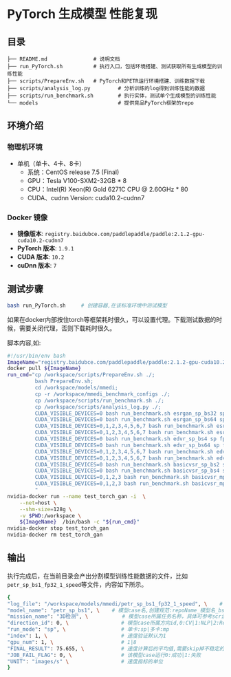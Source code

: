 # PyTorch 生成模型 性能复现
## 目录 

```
├── README.md               # 说明文档 
├── run_PyTorch.sh          # 执行入口，包括环境搭建、测试获取所有生成模型的训练性能 
├── scripts/PrepareEnv.sh   # PyTorch和PETR运行环境搭建、训练数据下载
├── scripts/analysis_log.py         # 分析训练的log得到训练性能的数据
├── scripts/run_benchmark.sh        # 执行实体，测试单个生成模型的训练性能
└── models                          # 提供竞品PyTorch框架的repo
```

## 环境介绍
### 物理机环境
- 单机（单卡、4卡、8卡）
  - 系统：CentOS release 7.5 (Final)
  - GPU：Tesla V100-SXM2-32GB * 8
  - CPU：Intel(R) Xeon(R) Gold 6271C CPU @ 2.60GHz * 80
  - CUDA、cudnn Version: cuda10.2-cudnn7

### Docker 镜像

- **镜像版本**: `registry.baidubce.com/paddlepaddle/paddle:2.1.2-gpu-cuda10.2-cudnn7`
- **PyTorch 版本**: `1.9.1` 
- **CUDA 版本**: `10.2`
- **cuDnn 版本**: `7`

## 测试步骤

```bash
bash run_PyTorch.sh     # 创建容器,在该标准环境中测试模型   
```

如果在docker内部按住torch等框架耗时很久，可以设置代理。下载测试数据的时候，需要关闭代理，否则下载耗时很久。

脚本内容,如:

```bash
#!/usr/bin/env bash
ImageName="registry.baidubce.com/paddlepaddle/paddle:2.1.2-gpu-cuda10.2-cudnn7";
docker pull ${ImageName}
run_cmd="cp /workspace/scripts/PrepareEnv.sh ./;
         bash PrepareEnv.sh;
         cd /workspace/models/mmedi;
         cp -r /workspace/mmedi_benchmark_configs ./;
         cp /workspace/scripts/run_benchmark.sh ./;
         cp /workspace/scripts/analysis_log.py ./;
         CUDA_VISIBLE_DEVICES=0 bash run_benchmark.sh esrgan_sp_bs32 sp fp32 32 300 4;
         CUDA_VISIBLE_DEVICES=0 bash run_benchmark.sh esrgan_sp_bs64 sp fp32 64 300 4;
         CUDA_VISIBLE_DEVICES=0,1,2,3,4,5,6,7 bash run_benchmark.sh esrgan_mp_bs32 mp fp32 32 300 4;
         CUDA_VISIBLE_DEVICES=0,1,2,3,4,5,6,7 bash run_benchmark.sh esrgan_mp_bs64 mp fp32 64 300 4;
         CUDA_VISIBLE_DEVICES=0 bash run_benchmark.sh edvr_sp_bs4 sp fp32 4 300 3;
         CUDA_VISIBLE_DEVICES=0 bash run_benchmark.sh edvr_sp_bs64 sp fp32 64 300 3;
         CUDA_VISIBLE_DEVICES=0,1,2,3,4,5,6,7 bash run_benchmark.sh edvr_mp_bs4 mp fp32 4 300 3;
         CUDA_VISIBLE_DEVICES=0,1,2,3,4,5,6,7 bash run_benchmark.sh edvr_mp_bs64 mp fp32 64 300 3;
         CUDA_VISIBLE_DEVICES=0 bash run_benchmark.sh basicvsr_sp_bs2 sp fp32 2 300 4;
         CUDA_VISIBLE_DEVICES=0 bash run_benchmark.sh basicvsr_sp_bs4 sp fp32 4 300 4;
         CUDA_VISIBLE_DEVICES=0,1,2,3 bash run_benchmark.sh basicvsr_mp_bs2 mp fp32 2 300 4;
         CUDA_VISIBLE_DEVICES=0,1,2,3 bash run_benchmark.sh basicvsr_mp_bs4 mp fp32 4 300 4;
         "
nvidia-docker run --name test_torch_gan -i  \
    --net=host \
    --shm-size=128g \
    -v $PWD:/workspace \
    ${ImageName}  /bin/bash -c "${run_cmd}"
nvidia-docker stop test_torch_gan
nvidia-docker rm test_torch_gan
```

## 输出

执行完成后，在当前目录会产出分割模型训练性能数据的文件，比如`petr_sp_bs1_fp32_1_speed`等文件，内容如下所示。

```bash
{
"log_file": "/workspace/models/mmedi/petr_sp_bs1_fp32_1_speed", \    # log 目录,创建规范见PrepareEnv.sh 
"model_name": "petr_sp_bs1", \    # 模型case名,创建规范:repoName_模型名_bs${bs_item}_${fp_item} 
"mission_name": "3D检测", \           # 模型case所属任务名称，具体可参考scripts/config.ini      
"direction_id": 0, \                 # 模型case所属方向id,0:CV|1:NLP|2:Rec 具体可参考benchmark/scripts/config.ini    
"run_mode": "sp", \                  # 单卡:sp|多卡:mp
"index": 1, \                        # 速度验证默认为1
"gpu_num": 1, \                      # 1|8
"FINAL_RESULT": 75.655, \            # 速度计算后的平均值,需要skip掉不稳定的前几步值
"JOB_FAIL_FLAG": 0, \                # 该模型case运行0:成功|1:失败
"UNIT": "images/s" \                 # 速度指标的单位 
}
```
